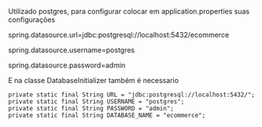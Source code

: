 

Utilizado postgres, para configurar colocar em application.properties suas configurações 

spring.datasource.url=jdbc:postgresql://localhost:5432/ecommerce

spring.datasource.username=postgres

spring.datasource.password=admin

E na classe DatabaseInitializer também é necessario

    private static final String URL = "jdbc:postgresql://localhost:5432/";
    private static final String USERNAME = "postgres";
    private static final String PASSWORD = "admin";
    private static final String DATABASE_NAME = "ecommerce";

